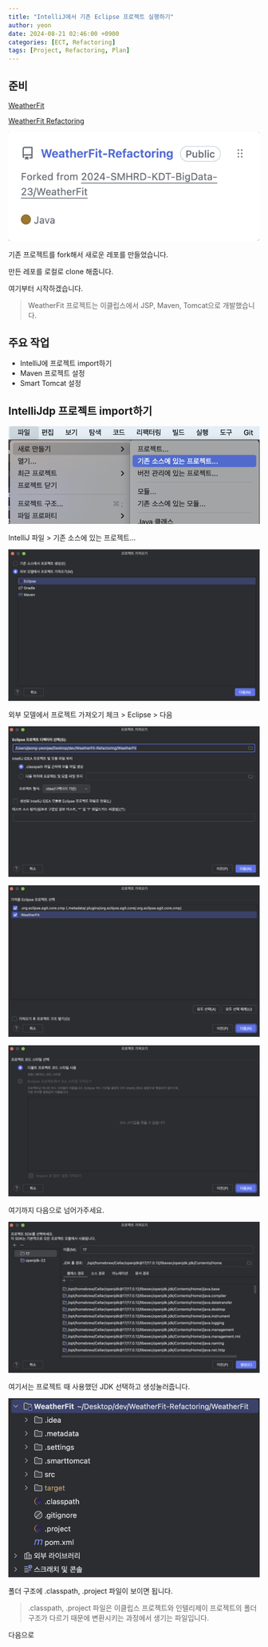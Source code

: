```yaml
---
title: "IntelliJ에서 기존 Eclipse 프로젝트 실행하기"
author: yeon
date: 2024-08-21 02:46:00 +0900
categories: [ECT, Refactoring]
tags: [Project, Refactoring, Plan]
---
```


## 준비
[WeatherFit](https://github.com/2024-SMHRD-KDT-BigData-23/WeatherFit)

[WeatherFit Refactoring](https://github.com/YeonjaeMan/WeatherFit-Refactoring)

![WeatherFit Refactoring Repository](/assets/img/WeatherFitRefactoring/WeatherFitRefactoring1.png)

기존 프로젝트를 fork해서 새로운 레포를 만들었습니다.

만든 레포를 로컬로 clone 해줍니다.

여기부터 시작하겠습니다.

> WeatherFit 프로젝트는 이클립스에서 JSP, Maven, Tomcat으로 개발했습니다.

## 주요 작업
- IntelliJ에 프로젝트 import하기
- Maven 프로젝트 설정
- Smart Tomcat 설정


## IntelliJdp 프로젝트 import하기
![IntelliJ](/assets/img/WeatherFitRefactoring/WeatherFitRefactoring2.png)

IntelliJ 파일 > 기존 소스에 있는 프로젝트...

![IntelliJ1](/assets/img/WeatherFitRefactoring/WeatherFitRefactoring3.png)

외부 모델에서 프로젝트 가져오기 체크 > Eclipse > 다음

![IntelliJ2](/assets/img/WeatherFitRefactoring/WeatherFitRefactoring4.png)

![IntelliJ3](/assets/img/WeatherFitRefactoring/WeatherFit5.png)

![IntelliJ4](/assets/img/WeatherFitRefactoring/WeatherFitRefactoring6.png)

여기까지 다음으로 넘어가주세요.

![IntelliJ5](/assets/img/WeatherFitRefactoring/WeatherFit7.png)

여기서는 프로젝트 때 사용했던 JDK 선택하고 생성눌러줍니다.

![IntelliJ6](/assets/img/WeatherFitRefactoring/WeatherFitRefactoring8.png)

폴더 구조에 .classpath, .project 파일이 보이면 됩니다.

> .classpath, .project 파일은 이클립스 프로젝트와 인텔리제이 프로젝트의 폴더 구조가 다르기 때문에 변환시키는 과정에서 생기는 파일입니다.

다음으로